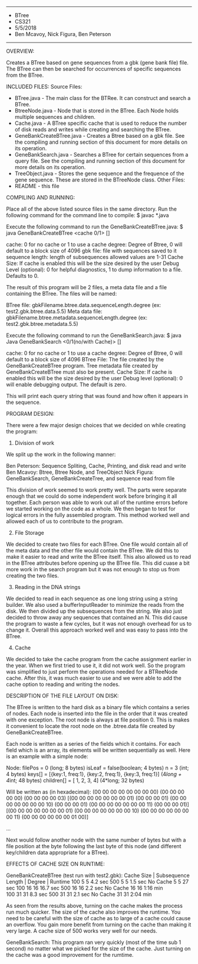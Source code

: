 ****************
* BTree
* CS321
* 5/5/2018
* Ben Mcavoy, Nick Figura, Ben Peterson 
**************** 

OVERVIEW:

Creates a BTree based on gene sequences from a gbk (gene bank file) file. The BTree can then be searched for occurrences of 
specific sequences from the BTree. 
 
INCLUDED FILES:
Source Files:
* BTree.java - The main class for the BTRee. It can construct and search a BTree.
* BtreeNode.java - Node that is stored in the BTree. Each Node holds multiple sequences and children.
* Cache.java - A BTree specific cache that is used to reduce the number of disk reads and writes while
creating and searching the BTree.
* GeneBankCreateBTree.java - Creates a Btree based on a gbk file. See the compiling and running section of this document 
for more details on its operation.
* GeneBankSearch.java - Searches a BTree for certain sequences from a query file. See the compiling and running section 
of this document for more details on its operation.
* TreeObject.java - Stores the gene sequence and the frequence of the gene sequence. These are stored in the BTreeNode 
class. 
 Other Files:
 * README - this file


COMPILING AND RUNNING:

Place all of the above listed source files in the same directory. Run the following
command for the command line to compile:
 $ javac *.java

Execute the following command to run the GeneBankCreateBTree.java:
 $ java  GeneBankCreateBTree <cache 0/1> <degree> <gbk file> <sequence length> <cache size> [<debug level>]

cache: 0 for no cache or 1 to use a cache
degree: Degree of Btree, 0 will default to a block size of 4096
gbk file: file with sequences saved to it
sequence length: length of subsequences allowed values are 1-31
Cache Size: If cache is enabled this will be the size desired by the user
Debug Level (optional): 0 for helpful diagnostics, 1 to dump information to a file. Defaults to 0. 
 
The result of this program will be 2 files, a meta data file and a file containing the BTree. The files will be named:

BTree file: gbkFilename.btree.data.sequenceLength.degree (ex: test2.gbk.btree.data.5.5)
Meta data file:  gbkFilename.btree.metadata.sequenceLength.degree (ex: test2.gbk.btree.metadata.5.5)

 
Execute the following command to run the GeneBankSearch.java: 
$ java Java GeneBankSearch <0/1(no/with Cache)> <Btree File> <Query File> <Cache Size> [<Debug level>]
 
cache: 0 for no cache or 1 to use a cache
degree: Degree of Btree, 0 will default to a block size of 4096
BTree File: The file created by the GeneBankCreateBTree program. Tree metadata file created by GeneBankCreateBTree
must also be present.
Cache Size: If cache is enabled this will be the size desired by the user
Debug level (optional): 0 will enable debugging output. The default is zero.

This will print each query string that was found and how often it appears in the sequence.

 
PROGRAM DESIGN:

There were a few major design choices that we decided on while creating the program:

1. Division of work

We split up the work in the following manner: 

Ben Peterson: Sequence Spliting, Cache, Printing, and disk read and write
Ben Mcavoy: Btree, Btree Node, and TreeObject
Nick Figura: GeneBankSearch, GeneBankCreateTree, and sequence read from file

This division of work seemed to work pretty well. The parts were separate enough that we could do some 
independent work before bringing it all together. Each person was able to work out all of the runtime 
errors before we started working on the code as a whole. We then began to test for logical errors in 
the fully assembled program. This method worked well and allowed each of us to contribute to the program.

2. File Storage

We decided to create two files for each BTree. One file would contain all of the meta data and the other file
would contain the BTree. We did this to make it easier to read and write the BTree itself. This also allowed us
to read in the BTree attributes before opening up the BTree file. This did cuase a bit more work in the search 
program but it was not enough to stop us from creating the two files.  

3. Reading in the DNA strings

We decided to read in each sequence as one long string using a string builder. We also used a bufferInputReader to 
minimize the reads from the disk. We then divided up the subsequences from the string. We also just decided to throw 
away any sequences that contained an N. This did cause the program to waste a few cycles, but it was not enough 
overhead for us to change it. Overall this approach worked well and was easy to pass into the BTree.

4. Cache 

We decided to take the cache program from the cache assignment earlier in the year. When we first tried to use it,
it did not work well. So the program was simplified to just perform the operations needed for a BTReeNode cache. 
After this, it was much easier to use and we were able to add the cache option to reading and writing the nodes.


DESCRIPTION OF THE FILE LAYOUT ON DISK:

The BTree is written to the hard disk as a binary file which contains a series of nodes. Each node is inserted into the file in the order that it was created with one exception. The root node is always at file position 0. This is makes it convenient to locate the root node on the .btree.data file created by GeneBankCreateBTree. 

Each node is written as a series of the fields which it contains. For each field which is an array, its elements will be written sequentially as well. Here is an example with a simple node:

Node:
filePos = 0 (long; 8 bytes) 
isLeaf = false(boolean; 4 bytes)
n = 3 (int; 4 bytes)
keys[] = [{key:1, freq:1}, {key:2, freq:1}, {key:3, freq:1}] (4*long + 4*int; 48 bytes)
children[] = [ 1, 2, 3, 4] (4*long; 32 bytes)

Will be written as (in hexadecimal):
(00 00 00 00 00 00 00 00)
(00 00 00 00 00)
(00 00 00 00 03)
[(00 00 00 00 00 00 00 01) (00 00 00 01)
 (00 00 00 00 00 00 00 10) (00 00 00 01)
 (00 00 00 00 00 00 00 11) (00 00 00 01)]
[(00 00 00 00 00 00 00 01)
 (00 00 00 00 00 00 00 10)
 (00 00 00 00 00 00 00 11)
 (00 00 00 00 00 00 01 00)]
 
 ...

Next would follow another node with the same number of bytes but with a file position at the byte following the last byte of this node (and different key/children data appropriate for a BTree).

EFFECTS OF CACHE SIZE ON RUNTIME:

GeneBankCreateBTree (test run with test2.gbk):
Cache Size | Subsequence Length | Degree | Runtime
100				5					5		4.2 sec
500				5					5		1.5 sec
No Cache		5					5		27  sec
100				16					16	    16.7 sec
500				16					16	    2.2 sec
No Cache		16					16		1:16 min				
100             31					31		8.3 sec
500				31					31		2.1 sec
No Cache		31					31		2:04 min

As seen from the results above, turning on the cache makes the process run much
quicker. The size of the cache also improves the runtime. You need to be careful
with the size of cache as to large of a cache could cause an overflow. You gain more
benefit from turning on the cache than making it very large. A cache size of 500 works
very well for our needs.
 
GeneBankSearch:
This program ran very quickly (most of the time sub 1 second) no matter what we picked for
the size of the cache. Just turning on the cache was a good improvement for the rumtime.
